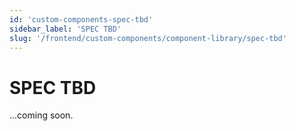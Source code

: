 ```yaml
---
id: 'custom-components-spec-tbd'
sidebar_label: 'SPEC TBD'
slug: '/frontend/custom-components/component-library/spec-tbd'
---
```


# SPEC TBD

...coming soon.
